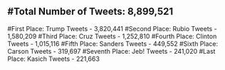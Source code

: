 #Total Number of Tweets: 8,899,521 
---
#First Place: Trump Tweets - 3,820,441
#Second Place: Rubio Tweets - 1,580,209
#Third Place: Cruz Tweets - 1,252,810
#Fourth Place: Clinton Tweets - 1,015,116
#Fifth Place: Sanders Tweets - 449,552
#Sixth Place: Carson Tweets - 319,697
#Seventh Place: Jeb! Tweets - 241,020
#Last Place: Kasich Tweets - 221,663
